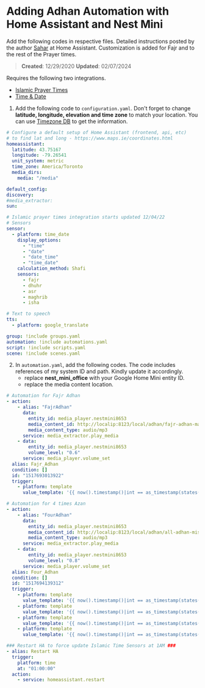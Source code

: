 # Adding Adhan Automation with Home Assistant and Nest Mini
Add the following codes in respective files. Detailed instructions posted by the author [Sahar](https://community.home-assistant.io/t/adhan-automation-using-home-assistant-and-google-home-mini/135622) at Home Assistant. Customization is added for Fajr and to the rest of the Prayer times. 

> **Created**: 12/29/2020 **Updated**: 02/07/2024

Requires the following two integrations. 
- [Islamic Prayer Times](https://www.home-assistant.io/integrations/islamic_prayer_times)
- [Time & Date](https://www.home-assistant.io/integrations/time_date)

1. Add the following code to `configuration.yaml`. Don't forget to change **latitude, longitude, elevation and time zone** to match your location. You can use [Timezone DB](https://timezonedb.com/) to get the information. 

```yaml
# Configure a default setup of Home Assistant (frontend, api, etc)
# to find lat and long - https://www.maps.ie/coordinates.html
homeassistant:
  latitude: 43.75167
  longitude: -79.26541
  unit_system: metric
  time_zone: America/Toronto
  media_dirs:
    media: "/media"

default_config:
discovery:
#media_extractor:
sun:

# Islamic prayer times integration starts updated 12/04/22
# Sensors
sensor:
  - platform: time_date
    display_options:
      - "time"
      - "date"
      - "date_time"
      - "time_date"
    calculation_method: Shafi
    sensors:
      - fajr
      - dhuhr
      - asr
      - maghrib
      - isha

# Text to speech
tts:
  - platform: google_translate

group: !include groups.yaml
automation: !include automations.yaml
script: !include scripts.yaml
scene: !include scenes.yaml
```

2. In `automation.yaml`, add the following codes. The code includes references of my system ID and path. Kindly update it accordingly. 
   - replace **nest_mini_office** with your Google Home Mini entity ID. 
   - replace the media content location. 

```yaml
# Automation for Fajr Adhan
- action:
    - alias: "FajrAdhan"
      data:
        entity_id: media_player.nestmini8653
        media_content_id: http://localip:8123/local/adhan/fajr-adhan-mansoor.mp3
        media_content_type: audio/mp3
      service: media_extractor.play_media
    - data:
        entity_id: media_player.nestmini8653
        volume_level: "0.6"
      service: media_player.volume_set
  alias: Fajr_Adhan
  condition: []
  id: "1517693013922"
  trigger:
    - platform: template
      value_template: '{{ now().timestamp()|int == as_timestamp(states("sensor.fajr_prayer")) }}'

# Automation for 4 times Azan
- action:
    - alias: "FourAdhan"
      data:
        entity_id: media_player.nestmini8653
        media_content_id: http://localip:8123/local/adhan/all-adhan-mishary.mp3
        media_content_type: audio/mp3
      service: media_extractor.play_media
    - data:
        entity_id: media_player.nestmini8653
        volume_level: "0.8"
      service: media_player.volume_set
  alias: Four_Adhan
  condition: []
  id: "1517694139312"
  trigger:
    - platform: template
      value_template: '{{ now().timestamp()|int == as_timestamp(states("sensor.dhuhr_prayer")) }}'
    - platform: template
      value_template: '{{ now().timestamp()|int == as_timestamp(states("sensor.asr_prayer")) }}'
    - platform: template
      value_template: '{{ now().timestamp()|int == as_timestamp(states("sensor.maghrib_prayer")) }}'
    - platform: template
      value_template: '{{ now().timestamp()|int == as_timestamp(states("sensor.isha_prayer")) }}'

### Restart HA to force update Islamic Time Sensors at 1AM ###
- alias: Restart HA
  trigger:
    platform: time
    at: "01:00:00"
  action:
    - service: homeassistant.restart
```